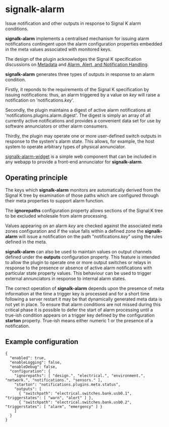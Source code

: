 # signalk-alarm

Issue notification and other outputs in response to Signal K alarm
conditions.

__signalk-alarm__ implements a centralised mechanism for issuing alarm
notifications contingent upon the alarm configuration properties
embedded in the meta values associated with monitored keys.

The design of the plugin acknowledges the Signal K specification
discussions on 
[Metadata](https://github.com/SignalK/specification/blob/master/gitbook-docs/data_model_metadata.md)
and
[Alarm, Alert, and Notification Handling](https://github.com/SignalK/specification/blob/master/gitbook-docs/notifications.md).

__signalk-alarm__ generates three types of outputs in response to an
alarm condition.

Firstly, it reponds to the requirements of the Signal K specification
by issuing notifications: thus, an alarm triggered by a value on *key*
will raise a notification on 'notifications.*key*'.

Secondly, the plugin maintains a digest of active alarm notifications
at 'notifications.plugins.alarm.digest'.
The digest is simply an array of all currently active notifications and
provides a convenient data set for use by software annunciators or
other alarm consumers.

Thirdly, the plugin may operate one or more user-defined switch outputs
in response to the system's alarm state.
This allows, for example, the host system to operate arbitrary types of
physical annunciator.

[signalk-alarm-widget](https://github.com/preeve9534/signalk-alarm-widget)
is a simple web component that can be included in any webapp to provide
a front-end annunciator for __signalk-alarm__.

## Operating principle

The keys which __signalk-alarm__ monitors are automatically derived
from the Signal K tree by examination of those paths which are
configured through their meta properties to support alarm function.

The __ignorepaths__ configuration property allows sections of the
Signal K tree to be excluded wholesale from alarm processing.

Values appearing on an alarm *key* are checked against the associated
meta zones configuration and if the value falls within a defined zone
the __signalk-alarm__ will issue a notification on the path
"notifications.*key*" using the rules defined in the meta.

__signalk-alarm__ can also be used to maintain values on output
channels defined under the __outputs__ configuration property.
This feature is intended to allow the plugin to operate one or more
output switches or relays in response to the presence or absence of
active alarm notifications with particular state property values.
This behaviour can be used to trigger external annunciators in response
to internal alarm states.

The correct operation of __signalk-alarm__ depends upon the presence
of meta information at the time a trigger key is processed and for a
short time following a server restart it may be that dynamically
generated meta data is not yet in place.
To ensure that alarm conditions are not missed during this critical
phase it is possible to defer the start of alarm processing until a
true-ish condition appears on a trigger key defined by the configuration
__starton__ property.
True-ish means either numeric 1 or the presence of a notification.

## Example configuration
```
{
  "enabled": true,
  "enableLogging": false,
  "enableDebug": false,
  "configuration": {
    "ignorepaths": [ "design.", "electrical.", "environment.", "network.", "notifications.", "sensors." ],
    "starton": "notifications.plugins.meta.status",
    "outputs": [
      { "switchpath": "electrical.switches.bank.usb0.1", "triggerstates": [ "warn", "alert" ] },
      { "switchpath": "electrical.switches.bank.usb0.2", "triggerstates": [ "alarm", "emergency" ] }
    ]
  }
}
```
